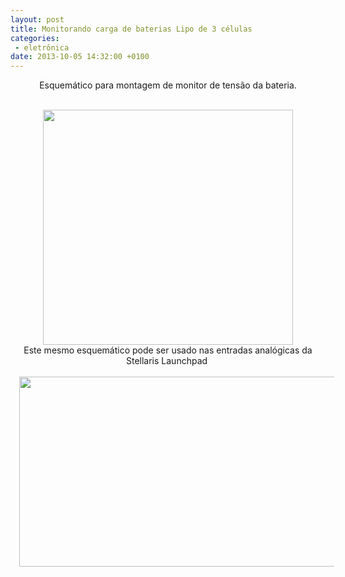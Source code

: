 ```yaml
---
layout: post
title: Monitorando carga de baterias Lipo de 3 células
categories:
 - eletrônica
date: 2013-10-05 14:32:00 +0100
---
```


<div class="separator" style="clear: both; text-align: center;">
Esquemático para montagem de monitor de tensão da bateria.</div>

<a name="more"></a>  

<div class="separator" style="clear: both; text-align: center;">
<br/></div>

<div class="separator" style="clear: both; text-align: center;">
<a href="http://3.bp.blogspot.com/-5Vm8O7-b3uQ/UlASZY6vvuI/AAAAAAAAl78/EtGYkvimfQQ/s1600/monitor-de-bateria-lipo-de-3-celulas-com-arduino.png" imageanchor="1" style="margin-left: 1em; margin-right: 1em;"><img border="0" height="376" src="http://3.bp.blogspot.com/-5Vm8O7-b3uQ/UlASZY6vvuI/AAAAAAAAl78/EtGYkvimfQQ/s400/monitor-de-bateria-lipo-de-3-celulas-com-arduino.png" width="400"/></a></div>

  

<div style="text-align: center;">
Este mesmo esquemático pode ser usado nas entradas analógicas da Stellaris Launchpad&nbsp;</div>

<div style="text-align: center;">
<br/></div>

<div class="separator" style="clear: both; text-align: center;">
<a href="http://2.bp.blogspot.com/-RBtV84QjayA/UlAUTYHCRcI/AAAAAAAAl8I/Am52q9D6Pa0/s1600/StellarPadLM4F120H5QR-V1.0.jpg" imageanchor="1" style="margin-left: 1em; margin-right: 1em;"><img border="0" height="304" src="http://2.bp.blogspot.com/-RBtV84QjayA/UlAUTYHCRcI/AAAAAAAAl8I/Am52q9D6Pa0/s640/StellarPadLM4F120H5QR-V1.0.jpg" width="640"/></a></div>

<div style="text-align: center;">
<br/></div>